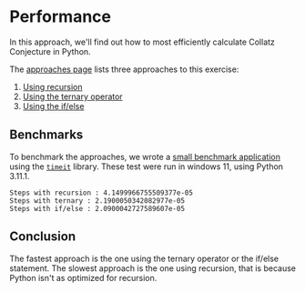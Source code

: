 # Performance

In this approach, we'll find out how to most efficiently calculate Collatz Conjecture in Python.

The [approaches page][approaches] lists three approaches to this exercise:

1. [Using recursion][approach-recursion]
2. [Using the ternary operator][approach-ternary-operator]
3. [Using the if/else][approach-if-else]

## Benchmarks

To benchmark the approaches, we wrote a [small benchmark application][benchmark-application] using the [`timeit`][timeit] library.
These test were run in windows 11, using Python 3.11.1.

```
Steps with recursion : 4.1499966755509377e-05
Steps with ternary : 2.1900050342082977e-05
Steps with if/else : 2.0900042727589607e-05
```

## Conclusion

The fastest approach is the one using the ternary operator or the if/else statement.
The slowest approach is the one using recursion, that is because Python isn't as optimized for recursion.

[approaches]: https://exercism.org/tracks/python/exercises/collatz-conjecture/approaches
[approach-if-else]: https://exercism.org/tracks/python/exercises/collatz-conjecture/approaches/if-else
[approach-recursion]: https://exercism.org/tracks/python/exercises/collatz-conjecture/approaches/recursion
[approach-ternary-operator]: https://exercism.org/tracks/python/exercises/collatz-conjecture/approaches/ternary-operator
[benchmark-application]: https://github.com/exercism/python/blob/main/exercises/practice/collatz-conjecture/.articles/performance/code/Benchmark.py
[timeit]: https://docs.python.org/3/library/timeit.html
